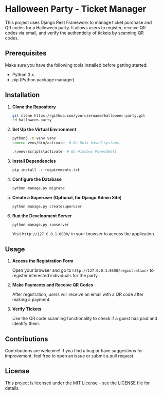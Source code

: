 # Halloween Party - Ticket Manager

This project uses Django Rest Framework to manage ticket purchase and QR codes for a Halloween party. It allows users to register, receive QR codes via email, and verify the authenticity of tickets by scanning QR codes.

## Prerequisites

Make sure you have the following tools installed before getting started:

- Python 3.x
- pip (Python package manager)

## Installation

1. **Clone the Repository**

    ```bash
    git clone https://github.com/yourusername/halloween-party.git
    cd halloween-party
    ```

2. **Set Up the Virtual Environment**

    ```bash
    python3 -m venv venv
    source venv/bin/activate  # On Unix-based systems
    ```

    ```powershell
    .\venv\Scripts\activate  # On Windows PowerShell
    ```

3. **Install Dependencies**

    ```bash
    pip install -r requirements.txt
    ```

4. **Configure the Database**

    ```bash
    python manage.py migrate
    ```

5. **Create a Superuser (Optional, for Django Admin Site)**

    ```bash
    python manage.py createsuperuser
    ```

6. **Run the Development Server**

    ```bash
    python manage.py runserver
    ```

    Visit `http://127.0.0.1:8000/` in your browser to access the application.

## Usage

1. **Access the Registration Form**

    Open your browser and go to `http://127.0.0.1:8000/registration/` to register interested individuals for the party.

2. **Make Payments and Receive QR Codes**

    After registration, users will receive an email with a QR code after making a payment.

3. **Verify Tickets**

    Use the QR code scanning functionality to check if a guest has paid and identify them.

## Contributions

Contributions are welcome! If you find a bug or have suggestions for improvement, feel free to open an issue or submit a pull request.

## License

This project is licensed under the MIT License - see the [LICENSE](LICENSE) file for details.
